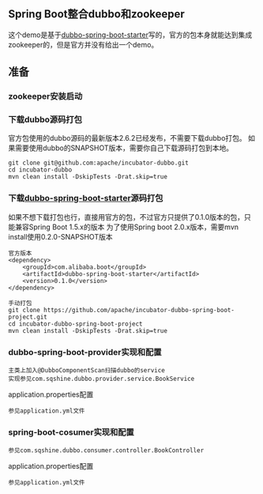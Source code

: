 Spring Boot整合dubbo和zookeeper
---------

这个demo是基于[dubbo-spring-boot-starter](https://github.com/apache/incubator-dubbo-spring-boot-project "悬停显示")写的，官方的包本身就能达到集成zookeeper的，但是官方并没有给出一个demo。

## 准备  
### zookeeper安装启动  
### 下载dubbo源码打包 
官方包使用的dubbo源码的最新版本2.6.2已经发布，不需要下载dubbo打包。
如果需要使用dubbo的SNAPSHOT版本，需要你自己下载源码打包到本地。
```
git clone git@github.com:apache/incubator-dubbo.git
cd incubator-dubbo
mvn clean install -DskipTests -Drat.skip=true
```
### 下载[dubbo-spring-boot-starter](https://github.com/apache/incubator-dubbo-spring-boot-project "https://github.com/apache/incubator-dubbo-spring-boot-project")源码打包  
如果不想下载打包也行，直接用官方的包，不过官方只提供了0.1.0版本的包，只能兼容Spring Boot 1.5.x的版本
为了使用Spring boot 2.0.x版本，需要mvn install使用0.2.0-SNAPSHOT版本

```
官方版本
<dependency>
    <groupId>com.alibaba.boot</groupId>
    <artifactId>dubbo-spring-boot-starter</artifactId>
    <version>0.1.0</version>
</dependency>

手动打包
git clone https://github.com/apache/incubator-dubbo-spring-boot-project.git
cd incubator-dubbo-spring-boot-project
mvn clean install -DskipTests -Drat.skip=true
```
### dubbo-spring-boot-provider实现和配置
```
主类上加入@DubboComponentScan扫描dubbo的service
实现参见com.sqshine.dubbo.provider.service.BookService
```
application.properties配置
```
参见application.yml文件
```

### spring-boot-cosumer实现和配置
```
参见com.sqshine.dubbo.consumer.controller.BookController
```
application.properties配置
```
参见application.yml文件
```